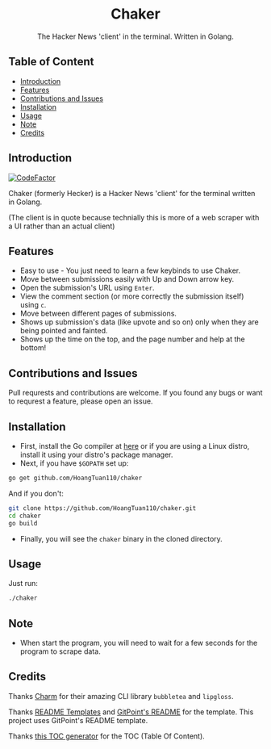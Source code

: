 <h1 align="center" class="header">Chaker</h1>
<p align="center" class="desc">
  The Hacker News 'client' in the terminal. Written in Golang.
</p>

## Table of Content
- [Introduction](#introduction)
- [Features](#features)
- [Contributions and Issues](#contributions-and-issues)
- [Installation](#installation)
- [Usage](#usage)
- [Note](#note)
- [Credits](#credits)

## Introduction
[![CodeFactor](https://www.codefactor.io/repository/github/hoangtuan110/chaker/badge)](https://www.codefactor.io/repository/github/hoangtuan110/chaker)

Chaker (formerly Hecker) is a Hacker News 'client' for the terminal written in Golang.

(The client is in quote because technially this is more of a web scraper with a UI rather than an actual client)

## Features

* Easy to use - You just need to learn a few keybinds to use Chaker.
* Move between submissions easily with Up and Down arrow key.
* Open the submission's URL using `Enter`.
* View the comment section (or more correctly the submission itself) using `c`.
* Move between different pages of submissions.
* Shows up submission's data (like upvote and so on) only when they are being pointed and fainted.
* Shows up the time on the top, and the page number and help at the bottom!

## Contributions and Issues

Pull requrests and contributions are welcome. If you found any bugs or want to requrest a feature, please open an issue.

## Installation

* First, install the Go compiler at [here](https://golang.org/dl/) or if you are using a Linux distro, install it using your distro's package manager.
* Next, if you have `$GOPATH` set up:
```sh
go get github.com/HoangTuan110/chaker
```
  And if you don't:
```sh
git clone https://github.com/HoangTuan110/chaker.git
cd chaker
go build
```
* Finally, you will see the `chaker` binary in the cloned directory.

## Usage

Just run:

```sh
./chaker
```

## Note
* When start the program, you will need to wait for a few seconds for the program to scrape data.

## Credits

Thanks [Charm](https://charm.sh) for their amazing CLI library `bubbletea` and `lipgloss`.

Thanks [README Templates](https://www.readme-templates.com) and [GitPoint's README](https://github.com/gitpoint/git-point#readme) for the template. This project uses GitPoint's README template.

Thanks [this TOC generator](https://ecotrust-canada.github.io/markdown-toc/) for the TOC (Table Of Content).
